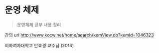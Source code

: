# 운영 체제

> 운영체제 공부 내용 정리

강의 url <http://www.kocw.net/home/search/kemView.do?kemId=1046323>

이화여자대학교 반효경 교수님 (2014)